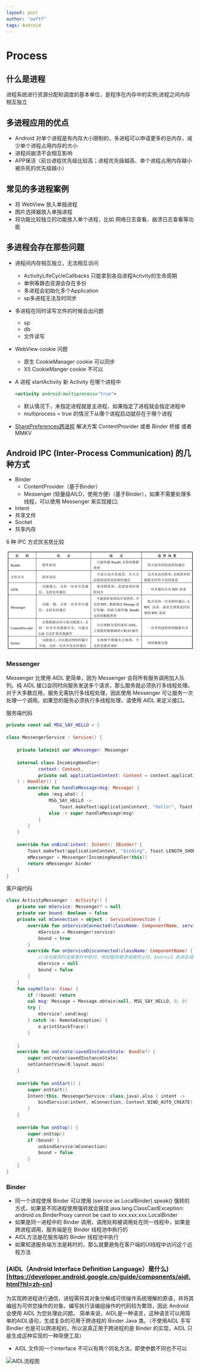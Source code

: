 ```yaml
---
layout: post
author: "ooftf"
tags: Android
---
```


# Process
## 什么是进程
进程系统进行资源分配和调度的基本单位，是程序在内存中的实例;进程之间内存相互独立

## 多进程应用的优点
* Android 对单个进程是有内存大小限制的，多进程可以申请更多的总内存，减少单个进程占用内存的大小
* 进程间崩溃不会相互影响
* APP保活（前台进程优先级比较高；进程优先级越高、单个进程占用内存越小被杀死的优先级越小）
## 常见的多进程案例
* 将 WebView 放入单独进程
* 图片选择器放入单独进程
* 将功能比较独立的功能放入单个进程，比如 网络日志查看、崩溃日志查看等功能
## 多进程会存在那些问题
* 进程间内存相互独立，无法相互访问
    * ActivityLifeCycleCallbacks 只能拿到各自进程Activity的生命周期
    * 单例等静态资源会存在多份
    * 多进程会初始化多个Application
    * sp多进程无法及时同步
* 多进程在同时读写文件的时候会出问题
    * sp
    * db
    * 文件读写

* WebView cookie 问题
    * 原生 CookieManager cookie 可以同步
    * X5  CookieManger cookie 不可以
* A 进程 startActivity 新 Activity 在哪个进程中
    ```xml
    <activity android:multiprocess="true"> 
    ```
    * 默认情况下，未指定进程就是主进程，如果指定了进程就会指定进程中 
    * multiprocess = true 的情况下从哪个进程启动就存在于哪个进程 
  
* [SharePreferences跨进程](https://ooftf.github.io/2021/06/18/SharedPreferences/)
    解决方案 ContentProvider 或者 Binder 桥接 或者 MMKV

## Android IPC (Inter-Process Communication) 的几种方式
* Binder
    * ContentProvider（基于Binder）
    * Messenger  (轻量级AILD，使用方便)（基于Binder），如果不需要处理多线程，可以使用 Messenger 来实现接口;
* Intent
* 共享文件
* Socket
* 共享内存

6 种 IPC 方式优劣势比较

![6 种 IPC 方式优劣势比较](https://github.com/ooftf/ooftf.github.io/blob/master/images/ipc.jpg?raw=true)

### Messenger
Messenger 比使用 AIDL 更简单，因为 Messenger 会将所有服务调用加入队列。纯 AIDL 接口会同时向服务发送多个请求，那么服务就必须执行多线程处理。
对于大多数应用，服务无需执行多线程处理，因此使用 Messenger 可让服务一次处理一个调用。如果您的服务必须执行多线程处理，请使用 AIDL 来定义接口。

服务端代码
```kotlin
private const val MSG_SAY_HELLO = 1

class MessengerService : Service() {

    private lateinit var mMessenger: Messenger

    internal class IncomingHandler(
            context: Context,
            private val applicationContext: Context = context.applicationContext
    ) : Handler() {
        override fun handleMessage(msg: Message) {
            when (msg.what) {
                MSG_SAY_HELLO ->
                    Toast.makeText(applicationContext, "hello!", Toast.LENGTH_SHORT).show()
                else -> super.handleMessage(msg)
            }
        }
    }

    override fun onBind(intent: Intent): IBinder? {
        Toast.makeText(applicationContext, "binding", Toast.LENGTH_SHORT).show()
        mMessenger = Messenger(IncomingHandler(this))
        return mMessenger.binder
    }
}

```
客户端代码
```kotlin
class ActivityMessenger : Activity() {
    private var mService: Messenger? = null
    private var bound: Boolean = false
    private val mConnection = object : ServiceConnection {
        override fun onServiceConnected(className: ComponentName, service: IBinder) {
            mService = Messenger(service)
            bound = true
        }
        override fun onServiceDisconnected(className: ComponentName) {
            //当与服务的连接意外中断时，例如服务崩溃或被终止时，Android 系统会调用该方法。当客户端取消绑定时，系统不会调用该方法。
            mService = null
            bound = false
        }
    }
    fun sayHello(v: View) {
        if (!bound) return
        val msg: Message = Message.obtain(null, MSG_SAY_HELLO, 0, 0)
        try {
            mService?.send(msg)
        } catch (e: RemoteException) {
            e.printStackTrace()
        }

    }
    override fun onCreate(savedInstanceState: Bundle?) {
        super.onCreate(savedInstanceState)
        setContentView(R.layout.main)
    }

    override fun onStart() {
        super.onStart()
        Intent(this, MessengerService::class.java).also { intent ->
            bindService(intent, mConnection, Context.BIND_AUTO_CREATE)
        }
    }

    override fun onStop() {
        super.onStop()
        if (bound) {
            unbindService(mConnection)
            bound = false
        }
    }
}
```

### Binder
* 同一个进程使用 Binder 可以使用 (service as LocalBinder).speak() 强转的方式，如果是不同进程使用强转就会报错 java.lang.ClassCastException: android.os.BinderProxy cannot be cast to xxx.xxx.xxx.LocalBinder
* 如果是同一进程中的 Binder 调用，调用处和被调用处在同一线程中，如果是跨进程调用，服务端是在 Binder 线程池中执行的
* AIDL方法是在服务端的 Binder 线程池中执行
* 如果知道服务端方法是耗时的，那么就要避免在客户端的UI线程中访问这个远程方法


  
### (AIDL（Android Interface Definition Language）是什么)[https://developer.android.google.cn/guide/components/aidl.html?hl=zh-cn]
为实现跨进程进行通信，进程需将其对象分解成可供操作系统理解的原语，并将其编组为可供您操作的对象。编写执行该编组操作的代码较为繁琐，因此 Android 会使用 AIDL 为您处理此问题。
简单来说，AIDL是一种语言，这种语言可以用简单的AIDL语句，生成复杂的可用于跨进程的 Binder Java 类。（不使用AIDL 手写 Bindler 也是可以跨进程的，所以说真正用于跨进程的是 Binder 的实现，AIDL 只是生成这种实现的一种简便工具）

* AIDL 文件同一个interface 不可以有两个同名方法，即使参数不同也不可以

![AIDL流程图](http://assets.processon.com/chart_image/5c6f5920e4b0f0908a9d2f6d.png)



